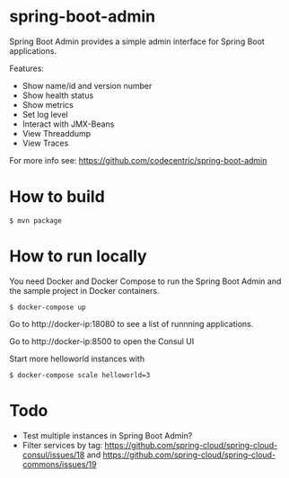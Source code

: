 # spring-boot-admin

Spring Boot Admin provides a simple admin interface for Spring Boot applications.

Features:

* Show name/id and version number
* Show health status
* Show metrics
* Set log level
* Interact with JMX-Beans
* View Threaddump
* View Traces

For more info see: https://github.com/codecentric/spring-boot-admin

# How to build

```
$ mvn package
```

# How to run locally

You need Docker and Docker Compose to run the Spring Boot Admin and the sample project in Docker containers.

```
$ docker-compose up
```

Go to http://docker-ip:18080 to see a list of runnning applications.

Go to http://docker-ip:8500 to open the Consul UI

Start more helloworld instances with

```
$ docker-compose scale helloworld=3
```

# Todo

* Test multiple instances in Spring Boot Admin?
* Filter services by tag: https://github.com/spring-cloud/spring-cloud-consul/issues/18 and https://github.com/spring-cloud/spring-cloud-commons/issues/19 